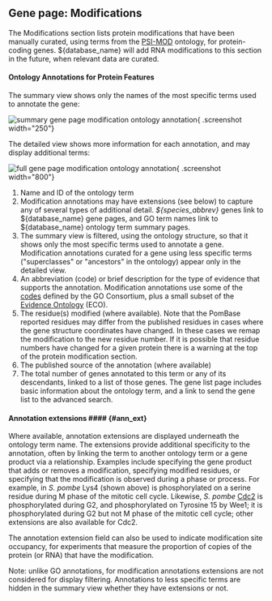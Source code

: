 ## Gene page: Modifications

The Modifications section lists protein modifications that have been
manually curated, using terms from the
[PSI-MOD](http://obofoundry.org/ontology/mod.html) ontology, for protein-coding
genes. ${database_name} will add RNA modifications to this section in the
future, when relevant data are curated.

#### Ontology Annotations for Protein Features ####

The summary view shows only the names of the most specific terms used to annotate the gene:

![summary gene page modification ontology annotation](assets/gene_page_modification_summary.png "Protein modifications"){ .screenshot width="250"}

The detailed view shows more information for each annotation, and may display additional terms:

![full gene page modification ontology annotation](assets/gene_page_modification_full.png "Protein modifications"){ .screenshot width="800"}

1.  Name and ID of the ontology term
2.  Modification annotations may have extensions (see below) to capture
    any of several types of additional detail. *${species_abbrev}* genes link to
    ${database_name} gene pages, and GO term names link to ${database_name} ontology term
    summary pages.
3.  The summary view is filtered, using the ontology structure, so
    that it shows only the most specific terms used to annotate a
    gene. Modification annotations curated for a gene using less
    specific terms ("superclasses" or "ancestors" in the ontology)
    appear only in the detailed view.
4.  An abbreviation (code) or brief description for the type of
    evidence that supports the annotation. Modification annotations
    use some of the
    [codes](http://geneontology.org/docs/guide-go-evidence-codes/)
    defined by the GO Consortium, plus a small subset of the
    [Evidence Ontology](http://www.evidenceontology.org/) (ECO).
5.  The residue(s) modified (where available).  Note that the PomBase
    reported residues may differ from the published residues in cases
    where the gene structure coordinates have changed. In these cases
    we remap the modification to the new residue number. If it is
    possible that residue numbers have changed for a given protein
    there is a warning at the top of the protein modification section.
6.  The published source of the annotation (where available)
7.  The total number of genes annotated to this term or any of its
    descendants, linked to a list of those genes. The gene list page
    includes basic information about the ontology term, and a link to
    send the gene list to the advanced search.

#### Annotation extensions #### {#ann_ext}

Where available, annotation extensions are displayed underneath the
ontology term name. The extensions provide additional specificity to
the annotation, often by linking the term to another ontology term or
a gene product via a relationship. Examples include specifying the
gene product that adds or removes a modification, specifying modified
residues, or specifying that the modification is observed during a
phase or process.  For example, in *S. pombe* Lys4 (shown above) is phosphorylated
on a serine residue during M phase of the mitotic cell
cycle. Likewise, *S. pombe* [Cdc2](/gene/SPBC11B10.09) is phosphorylated during
G2, and phosphorylated on Tyrosine 15 by Wee1; it is phosphorylated
during G2 but not M phase of the mitotic cell cycle; other extensions
are also available for Cdc2.

The annotation extension field can also be used to indicate modification
site occupancy, for experiments that measure the proportion of copies of
the protein (or RNA) that have the modification.

Note: unlike GO annotations, for modification annotations extensions
are not considered for display filtering. Annotations to less specific
terms are hidden in the summary view whether they have extensions or
not.
